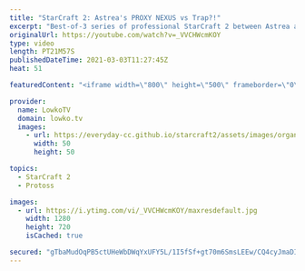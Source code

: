 ```yaml
---
title: "StarCraft 2: Astrea's PROXY NEXUS vs Trap?!"
excerpt: "Best-of-3 series of professional StarCraft 2 between Astrea and Trap. Probably the cheesiest way to open up versus a Nexus first in Protoss versus Protoss is a Nexus first... In their base!  Support my work on Patreon: http://www.patreon.com/lowkotv Become a YouTube member: https://lowko.tv/join  My"
originalUrl: https://youtube.com/watch?v=_VVCHWcmKOY
type: video
length: PT21M57S
publishedDateTime: 2021-03-03T11:27:45Z
heat: 51

featuredContent: "<iframe width=\"800\" height=\"500\" frameborder=\"0\" src=\"https://www.youtube.com/embed/_VVCHWcmKOY\" allow=\"accelerometer; autoplay; encrypted-media; gyroscope; picture-in-picture\" allowfullscreen></iframe>"

provider:
  name: LowkoTV
  domain: lowko.tv
  images:
    - url: https://everyday-cc.github.io/starcraft2/assets/images/organizations/lowko.tv-50x50.jpg
      width: 50
      height: 50

topics:
  - StarCraft 2
  - Protoss

images:
  - url: https://i.ytimg.com/vi/_VVCHWcmKOY/maxresdefault.jpg
    width: 1280
    height: 720
    isCached: true

secured: "gTbaMudOqPB5ctUHeWbDWqYxUFY5L/1I5fSf+gt70m6SmsLEEw/CQ4cyJmaDItl3Po1YUT4FDnQ3SQ/Ja6/+6+IM9cihlQE0vBp6K7hPKhGhnTeHJc5uwMS96WsORLGE0bPQr5GBsZwAaG4dSV/fLwleikvwDY63LFVZxXlOJ66RjFx7T+UZXxW7Dn9HmF/H0MkgNzFImBNneQUhml3uPSVfCDd7J3sbBegrNjUunAtaRjT0XE3ThTD/eyoWT5plwbdHbN2ukuGduT19xHbPMxtJ+BUvvELSoxnX3h6EuOk5w1F1T7QRPWc2XOoSP/7a50iuLRSwY+lXVVhaNqxlVs3b6XzODvQt8y3S9Du3ZebFlIqS9Du2tbpRKkyQ3zeO3jZBSEczwcWmFbUxO/qNKH7sFUA5BduI6eBgsj3jV4g=;HhqjFf6XB5A2c52TEC81IQ=="
---
```


